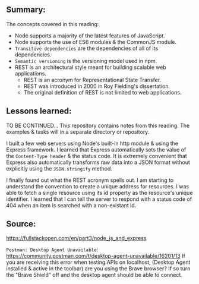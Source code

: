 ## Summary:
The concepts covered in this reading:

* Node supports a majority of the latest features of JavaScript.
* Node supports the use of ES6 modules & the CommonJS module.
* `Transitive dependencies` are the dependencies of all of its dependencies.
* `Semantic versioning` is the versioning model used in npm.
* REST is an architectural style meant for building scalable web applications.
    * REST is an acronym for Representational State Transfer.
    * REST was introduced in 2000 in Roy Fielding's dissertation.
    * The original definition of REST is not limited to web applications.


## Lessons learned:
TO BE CONTINUED...
This repository contains notes from this reading. 
The examples & tasks will in a separate directory or repository.

I built a few web servers using Node's built-in http module & using the Express framework. 
I learned that Express automatically sets the value of the `Content-Type header` & the status code.
It is extremely convenient that Express also automatically transforms raw data into a JSON format without explicitly using the `JSON.stringify` method.

I finally found out what the REST acronym spells out. 
I am starting to understand the convention to create a unique address for resources.
I was able to fetch a single resource using its id property as the resource's unique identifier.
I learned that I can tell the server to respond with a status code of 404 when an item is searched with a non-existant id.

## Source:
https://fullstackopen.com/en/part3/node_js_and_express

`Postman: Desktop Agent Unavailable`: https://community.postman.com/t/desktop-agent-unavailable/16201/13
If you are receiving this error when testing APIs on localhost, (Desktop Agent installed & active in the toolbar) are you using the Brave browser? 
If so turn the "Brave Shield" off and the desktop agent should be able to connect.